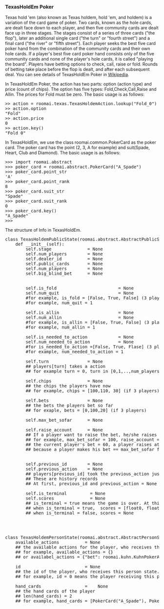 ### TexasHoldEm Poker


Texas hold 'em (also known as Texas holdem, hold 'em, and holdem) is a variation of the card game of poker. Two cards, known as the hole cards, are dealt face down to each player, and then five community cards are dealt face up in three stages. The stages consist of a series of three cards ("the flop"), later an additional single card ("the turn" or "fourth street") and a final card ("the river" or "fifth street"). Each player seeks the best five card poker hand from the combination of the community cards and their own hole cards. If a player's best five card poker hand consists only of the five community cards and none of the player's hole cards, it is called "playing the board". Players have betting options to check, call, raise or fold. Rounds of betting take place before the flop is dealt, and after each subsequent deal.
You can see details of TexasHoldEm Poker in [Wikipedia](https://en.wikipedia.org/wiki/Texas_hold_%27em).

In TexasHoldEm Poker, the action has two parts: option (action type) and price (count of chips).
The option has five types: Fold,Check,Call,Raise and Allin. The prices for Fold must be zero. The basic usage is as follows:
<pre>
>> action = roomai.texas.TexasHoldemAction.lookup("Fold_0")
>> action.option
"Fold"
>> action.price
0
>> action.key()
"Fold_0"
</pre>

In TexasHoldEm, we use the class roomai.common.PokerCard as the poker card. The poker card has the point (2, 3, A for example) and suit(Spade, Heart, Club and Diamond).
The basic usage is as follows:
<pre>
>>> import roomai.abstract
>>> poker_card = roomai.abstract.PokerCard("A_Spade")
>>> poker_card.point_str
'A'
>>> poker_card.point_rank
8
>>> poker_card.suit_str
"Spade"
>>> poker_card.suit_rank
0
>>> poker_card.key()
"A_Spade"
>>>
</pre>


The structure of Info in TexasHoldEm.

<pre>
class TexasHoldemPublicState(roomai.abstract.AbstractPublicState):
    def __init__(self):
        self.stage              = None
        self.num_players        = None
        self.dealer_id          = None
        self.public_cards       = None
        self.num_players        = None
        self.big_blind_bet      = None


        self.is_fold                        = None
        self.num_quit                       = None
        #for example, is_fold = [False, True, False] (3 players)
        #for example, num_quit = 1

        self.is_allin                       = None
        self.num_allin                      = None
        #for example, is_allin = [False, True, False] (3 players)
        #for example, num_allin = 1

        self.is_needed_to_action            = None
        self.num_needed_to_action           = None
        #for is_needed_to_action =[False, True, Flase] (3 players)
        #for example, num_needed_to_action = 1

        self.turn               = None
        ## players[turn] takes a action
        ## for example turn = 0, turn in [0,1,..,num_players-1]

        self.chips              = None
        ## the chips the players have now
        ## for example, chips = [100,110, 30] (if 3 players)

        self.bets               = None
        ## the bets the players bet so far
        ## for exaple, bets = [0,100,20] (if 3 players)

        self.max_bet_sofar      = None

        self.raise_account      = None
        ## If a player want to raise the bet, he/she raises at least raise_account
        ## for example, max_bet_sofar = 100, raise_account = 200,
        ## the current player's bet = 60, a player raises at least (max_bet_sofar-current_bet) + raise_account = 240
        ## because a player makes his bet == max_bet_sofar firstly, and then raise


        self.previous_id        = None
        self.previous_action    = None
        ## players[previous_id] took the previous_action just before this action
        ## These are history records
        ## At first, previous_id and previous_action = None

        self.is_terminal         = None
        self.scores              = None
        ## is_terminal = true means the game is over. At this time, scores is not None
        ## when is_terminal = true,  scores = [float0, float1, ..., float_n].
        ## when is_terminal = false, scores = None




class TexasHoldemPersonState(roomai.abstract.AbstractPersonState):
    available_actions          = None
    ## the available actions for the player, who receives this person state.
    ## for example, available_actions = {}
    ## or availabel_actions = {"bet": roomai.kuhn.KuhnPokerAction("bet")}

    id                         = None
    ## the id of the player, who receives this person state.
    ## for example, id = 0 means the player receiving this person state is players[0]

    hand_cards                 =    None
    ## the hand cards of the player
    ## len(hand_cards) = 2
    ## for example, hand_cards = [PokerCard("A_Spade"), PokerCard("2_Club")]



</pre>